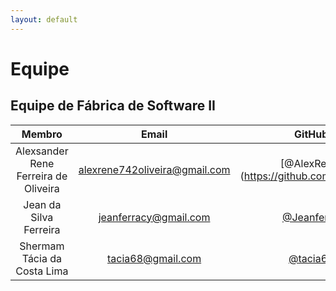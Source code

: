 ```yaml
---
layout: default
---
```


# Equipe 
## Equipe de Fábrica de Software II

|               Membro              |           Email           |       GitHub      |
|:---------------------------------:|:-------------------------:|:-----------------:|
|   Alexsander Rene Ferreira de Oliveira     | alexrene742oliveira@gmail.com    |   [@AlexRene] (https://github.com/AlexRene) |
|	Jean da Silva Ferreira			|	jeanferracy@gmail.com	|[@Jeanferrei](https://github.com/Jeanferrei) |
|    Shermam Tácia da Costa Lima    |   tacia68@gmail.com   |[@tacia68](https://github.com/tacia68)  |


